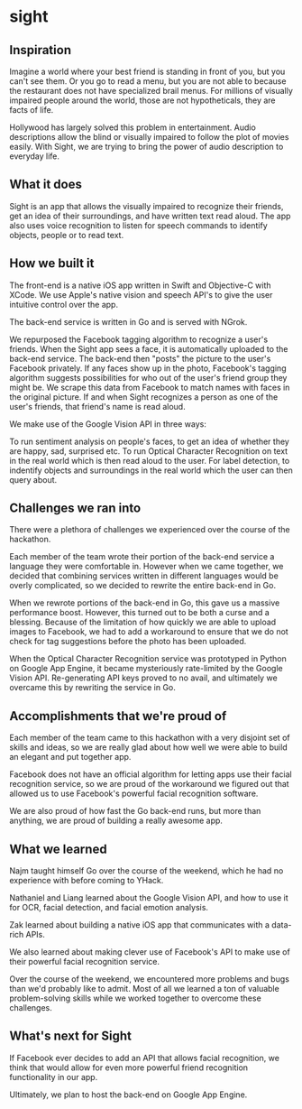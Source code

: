 # sight

## Inspiration
Imagine a world where your best friend is standing in front of you, but you can't see them. Or you go to read a menu, but you are not able to because the restaurant does not have specialized brail menus. For millions of visually impaired people around the world, those are not hypotheticals, they are facts of life.

Hollywood has largely solved this problem in entertainment. Audio descriptions allow the blind or visually impaired to follow the plot of movies easily. With Sight, we are trying to bring the power of audio description to everyday life.

## What it does
Sight is an app that allows the visually impaired to recognize their friends, get an idea of their surroundings, and have written text read aloud. The app also uses voice recognition to listen for speech commands to identify objects, people or to read text.

## How we built it
The front-end is a native iOS app written in Swift and Objective-C with XCode. We use Apple's native vision and speech API's to give the user intuitive control over the app.

The back-end service is written in Go and is served with NGrok.

We repurposed the Facebook tagging algorithm to recognize a user's friends. When the Sight app sees a face, it is automatically uploaded to the back-end service. The back-end then "posts" the picture to the user's Facebook privately. If any faces show up in the photo, Facebook's tagging algorithm suggests possibilities for who out of the user's friend group they might be. We scrape this data from Facebook to match names with faces in the original picture. If and when Sight recognizes a person as one of the user's friends, that friend's name is read aloud.

We make use of the Google Vision API in three ways:

To run sentiment analysis on people's faces, to get an idea of whether they are happy, sad, surprised etc.
To run Optical Character Recognition on text in the real world which is then read aloud to the user.
For label detection, to indentify objects and surroundings in the real world which the user can then query about.

## Challenges we ran into
There were a plethora of challenges we experienced over the course of the hackathon.

Each member of the team wrote their portion of the back-end service a language they were comfortable in. However when we came together, we decided that combining services written in different languages would be overly complicated, so we decided to rewrite the entire back-end in Go.

When we rewrote portions of the back-end in Go, this gave us a massive performance boost. However, this turned out to be both a curse and a blessing. Because of the limitation of how quickly we are able to upload images to Facebook, we had to add a workaround to ensure that we do not check for tag suggestions before the photo has been uploaded.

When the Optical Character Recognition service was prototyped in Python on Google App Engine, it became mysteriously rate-limited by the Google Vision API. Re-generating API keys proved to no avail, and ultimately we overcame this by rewriting the service in Go.

## Accomplishments that we're proud of
Each member of the team came to this hackathon with a very disjoint set of skills and ideas, so we are really glad about how well we were able to build an elegant and put together app.

Facebook does not have an official algorithm for letting apps use their facial recognition service, so we are proud of the workaround we figured out that allowed us to use Facebook's powerful facial recognition software.

We are also proud of how fast the Go back-end runs, but more than anything, we are proud of building a really awesome app.

## What we learned
Najm taught himself Go over the course of the weekend, which he had no experience with before coming to YHack.

Nathaniel and Liang learned about the Google Vision API, and how to use it for OCR, facial detection, and facial emotion analysis.

Zak learned about building a native iOS app that communicates with a data-rich APIs.

We also learned about making clever use of Facebook's API to make use of their powerful facial recognition service.

Over the course of the weekend, we encountered more problems and bugs than we'd probably like to admit. Most of all we learned a ton of valuable problem-solving skills while we worked together to overcome these challenges.

## What's next for Sight
If Facebook ever decides to add an API that allows facial recognition, we think that would allow for even more powerful friend recognition functionality in our app.

Ultimately, we plan to host the back-end on Google App Engine.

